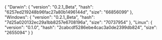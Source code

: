 {
  "Darwin": {
    "version": "0.2.1_Beta",
    "hash": "6257ed219248b96fac27a80b1496144d",
    "size": "66856099"
  },
  "Windows": {
    "version": "0.2.1_Beta",
    "hash": "7d25a020132ec29a1bb8257e6708196a",
    "size": "70737954"
  },
  "Linux": {
    "version": "0.1.0",
    "hash": "2cabcdf5286ebe4cac3a0de2399db824",
    "size": "2655094"
  }
}
